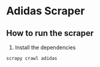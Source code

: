 # Adidas Scraper



## How to run the scraper

1. Install the dependencies

```bash
scrapy crawl adidas
```